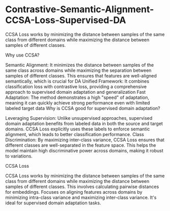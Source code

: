 # Contrastive-Semantic-Alignment-CCSA-Loss-Supervised-DA
CCSA Loss works by minimizing the distance between samples of the same class from different domains while maximizing the distance between samples of different classes.


Why use CCSA?

Semantic Alignment: It minimizes the distance between samples of the same class across domains while maximizing the separation between samples of different classes. This ensures that features are well-aligned semantically, which is crucial for DA
Unified Framework: It combines classification loss with contrastive loss, providing a comprehensive approach to supervised domain adaptation and generalization
Fast Adaptation: The method demonstrates a high "speed" of adaptation, meaning it can quickly achieve strong performance even with limited labeled target data
Why is CCSA good for supervised domain adaptation?

Leveraging Supervision: Unlike unsupervised approaches, supervised domain adaptation benefits from labeled data in both the source and target domains. CCSA Loss explicitly uses these labels to enforce semantic alignment, which leads to better classification performance.
Class Discrimination: By maximizing inter-class variance, CCSA Loss ensures that different classes are well-separated in the feature space. This helps the model maintain high discriminative power across domains, making it robust to variations.


CCSA Loss

CCSA Loss works by minimizing the distance between samples of the same class from different domains while maximizing the distance between samples of different classes. This involves calculating pairwise distances for embeddings. Focuses on aligning features across domains by minimizing intra-class variance and maximizing inter-class variance. It's ideal for supervised domain adaptation tasks.
